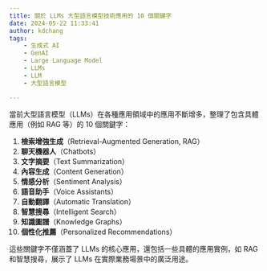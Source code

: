 ```yaml
---
title: 關於 LLMs 大型語言模型技術應用的 10 個關鍵字
date: 2024-05-22 11:33:41
author: kdchang
tags: 
    - 生成式 AI
    - GenAI
    - Large Language Model
    - LLMs
    - LLM
    - 大型語言模型

---
```


當前大型語言模型（LLMs）在各種應用領域中的應用不斷增多，整理了包含具體應用（例如 RAG 等）的 10 個關鍵字：

1. **檢索增強生成**（Retrieval-Augmented Generation, RAG）
2. **聊天機器人**（Chatbots）
3. **文字摘要**（Text Summarization）
4. **內容生成**（Content Generation）
5. **情感分析**（Sentiment Analysis）
6. **語音助手**（Voice Assistants）
7. **自動翻譯**（Automatic Translation）
8. **智慧搜尋**（Intelligent Search）
9. **知識圖譜**（Knowledge Graphs）
10. **個性化推薦**（Personalized Recommendations）

這些關鍵字不僅涵蓋了 LLMs 的核心應用，還包括一些具體的應用實例，如 RAG 和智慧搜尋，展示了 LLMs 在實際業務場景中的廣泛用途。
